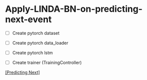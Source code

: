 # Apply-LINDA-BN-on-predicting-next-event


- [ ] Create pytorch dataset
- [ ] Create pytorch data_loader
- [ ] Create pytorch lstm
- [ ] Create trainer (TrainingController)


[[Predicting Next]](https://www.kdnuggets.com/2020/07/pytorch-lstm-text-generation-tutorial.html)

